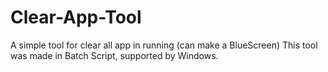 # Clear-App-Tool
A simple tool for clear all app in running (can make a BlueScreen)
This tool was made in Batch Script, supported by Windows.
